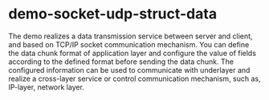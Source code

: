 # demo-socket-udp-struct-data
The demo realizes a data transmission service between server and client, and based on TCP/IP socket communication mechanism. You can define the data chunk format of application layer and configure the value of fields according to the defined format before sending the data chunk. The configured information can be used to communicate with underlayer and realize a cross-layer service or control communication mechanism, such as, IP-layer, network layer.
